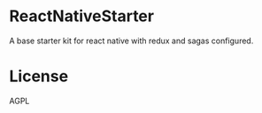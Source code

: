 # ReactNativeStarter
A base starter kit for react native with redux and sagas configured.


# License
AGPL
